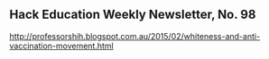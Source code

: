 ## Hack Education Weekly Newsletter, No. 98

http://professorshih.blogspot.com.au/2015/02/whiteness-and-anti-vaccination-movement.html
